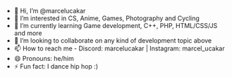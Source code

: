- 👋 Hi, I’m @marcelucakar
- 👀 I’m interested in CS, Anime, Games, Photography and Cycling
- 🌱 I’m currently learning Game development, C++, PHP, HTML/CSS/JS and more
- 💞️ I’m looking to collaborate on any kind of development topic above
- 📫 How to reach me - Discord: marcelucakar | Instagram: marcel_ucakar
- 😄 Pronouns: he/him
- ⚡ Fun fact: I dance hip hop :)

<!---
marcelucakar/marcelucakar is a ✨ special ✨ repository because its `README.md` (this file) appears on your GitHub profile.
You can click the Preview link to take a look at your changes.
--->

